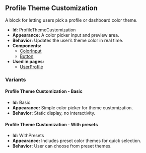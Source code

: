## Profile Theme Customization
A block for letting users pick a profile or dashboard color theme.
- **Id:** ProfileThemeCustomization
- **Appearance:** A color picker input and preview area.
- **Behavior:** Updates the user’s theme color in real time.
- **Components:**
  - [ColorInput](../components/ColorInput.md)
  - [Button](../components/Button.md)
- **Used in pages:**
  - [UserProfile](../pages/UserProfile.md)
### Variants
#### Profile Theme Customization - **Basic**
- **Id:** Basic
- **Appearance:** Simple color picker for theme customization.
- **Behavior:** Static display, no interactivity.
#### Profile Theme Customization - **With presets**
- **Id:** WithPresets
- **Appearance:** Includes preset color themes for quick selection.
- **Behavior:** User can choose from preset themes.

